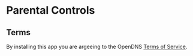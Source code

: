 # Parental Controls

## Terms
By installing this app you are argeeing to the OpenDNS [Terms of Service](https://www.opendns.com/website-terms-of-use/).
